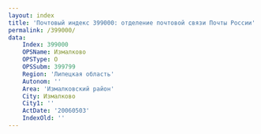 ```yaml
---
layout: index
title: 'Почтовый индекс 399000: отделение почтовой связи Почты России'
permalink: /399000/
data:
    Index: 399000
    OPSName: Измалково
    OPSType: О
    OPSSubm: 399799
    Region: 'Липецкая область'
    Autonom: ''
    Area: 'Измалковский район'
    City: Измалково
    City1: ''
    ActDate: '20060503'
    IndexOld: ''
---
```

